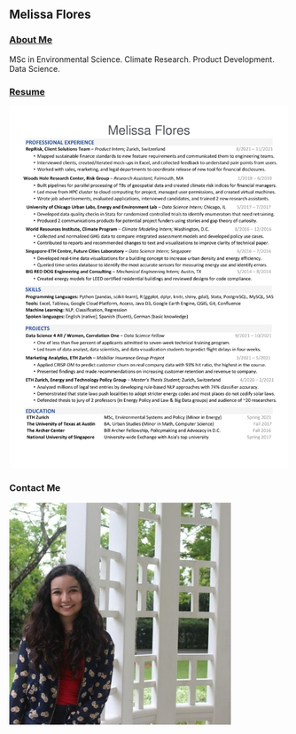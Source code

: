 ## Melissa Flores

### [About Me](/_pages/about.md)
MSc in Environmental Science. Climate Research. Product Development. Data Science.

### [Resume](/_pages/resume.md)
<img src="pdfs/MF Resume.png" alt="Melissa Flores's one-page resume" class="inline"/>

### Contact Me
<a href="http://linkedin.com/in/melissafloresdata">
    <img 
        src="pdfs/linkedin_icon.jpg" 
        alt="Via my LinkedIn page"></a>

